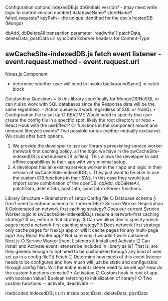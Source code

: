 Configuration options
indexedDB.js
  dbGlobals
    version? - (may need write logic to control version number)
    databaseName?
    storeName?
    failed_requests?
    keyPath - the unique identified for the dev's hostedDB (Mongo)
  
  dbAdd, dbDeleteAll
    transaction parameter 'readwrite'?
  patchData, deleteData, postData
    url
  syncDataToServer
    headers for Content-Type 

swCacheSite-indexedDB.js
  fetch event listener 
    - event.request.method
    - event.request.url
------------------------------------
Notes.js Component
- determine whether user will need to invoke backgroundSync() in catch block 




Outstanding Questions
  • Is this library specifically for MongoDB/NoSQL or can it also work with SQL databases since the Response data will be the same regardless. 
    - Action queue will work regardless of SQL or NoSQL 
  • Configuration file to set up 
    ○ README Would need to specify that user create the config file in a specific spot, likely the root directory or repo 
  • React Hook with the useEffect? Or functions in the component mount and unmount lifecycle events? 
Two possible routes (neither mutually exclusive). We could offer both options. 
1. We provide the developer to use our library's preexisting service worker (network first caching policy, all the logic we have in the swCacheSite-indexedDB.js and indexedDB.js files). This allows the developer to add offline capabilities to their app with very minimal setup. 
2. A developer has an existing service worker in their app and logic in their version of swCacheSite-indexedDB.js. They just want to be able to use the custom iDB functions in their SWs. In this case they would just import some combination of the openDB, dbAdd, dbDeleteAll, patchData, deleteData, postData, syncDataToServer functions. 

Library Structure
  • Brainstorm of setup Config file
    ○ Database schema
      § Don't need to enforce schema for IndexedDB
    ○ Service Worker Registration
      § Opinionated on network first caching strategy? Does our current Service Worker logic in swCacheSite-indexedDB.js require a network-first caching strategy? If so, enforce that strategy. 
      $ Can we allow dev to specify which pages need a network first caching strategy?
      § Does network first strategy only cache pages for Next.js app or will it cache pages for any multi-page app? Any React Router app? Not sure why it woudln't work outside of Next.js
    ○ Service Worker Event Listeners
      § Install and Activate 
        □ Can Install and Activate event listeners be included in library as is? That is, are they generic enough to not need to be customized through any kind of user set up in a config file? 
      § Fetch
        □ Determine how much of this event listener needs to be configured and how much will just be static and configurable through config files. Will the entire event listener need to be set up? How do the custom functions come in?
  • Activation
    ○ Custom hook in root of app with boolean value? Boolean referring to initialization of library? 
    ○ Two custom functions -- activate, deactivate -- 


Hardcoded 
IndexedDB.js urls inside patchData, deleteData, postData